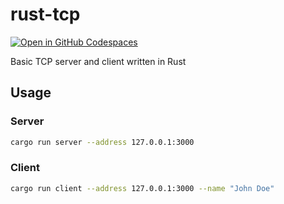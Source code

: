 # rust-tcp
[![Open in GitHub Codespaces](https://github.com/codespaces/badge.svg)](https://codespaces.new/Tashima42/rust-tcp)

Basic TCP server and client written in Rust

## Usage
### Server
```bash
cargo run server --address 127.0.0.1:3000
```

### Client
```bash
cargo run client --address 127.0.0.1:3000 --name "John Doe"
```
